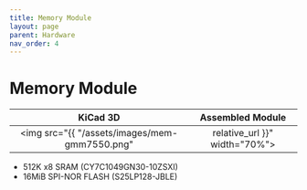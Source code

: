 ```yaml
---
title: Memory Module
layout: page
parent: Hardware
nav_order: 4
---
```

# Memory Module

|KiCad 3D|Assembled Module|
|:-:|:-:|
|<img src="{{ "/assets/images/mem-gmm7550.png" | relative_url }}" width="70%">|<img src="{{ "/assets/images/mem-gmm7550.jpg" | relative_url }}">|

- 512K x8 SRAM (CY7C1049GN30-10ZSXI)
- 16MiB SPI-NOR FLASH (S25LP128-JBLE)
